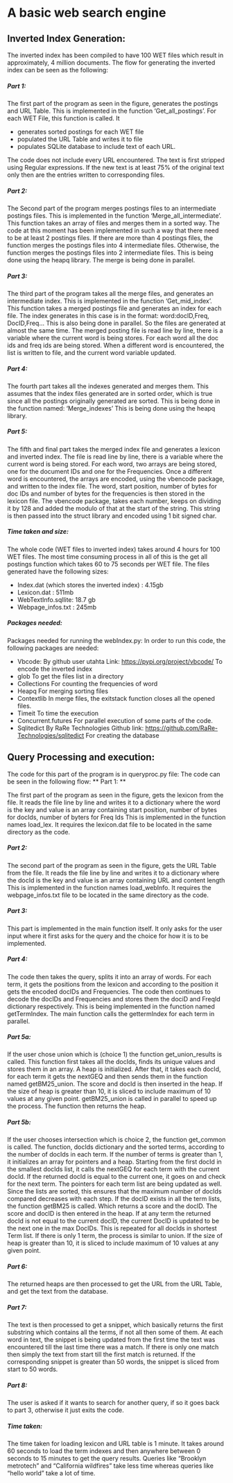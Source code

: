 # A basic web search engine

## Inverted Index Generation:

The inverted index has been compiled to have 100 WET files which result in approximately, 4 million documents. 
The flow for generating the inverted index can be seen as the following:
##### Part 1: 

The first part of the program as seen in the figure, generates the postings and URL Table. This is implemented in the function ‘Get_all_postings’. For each WET File, this function is called. It 
- generates sorted postings for each WET file
- populated the URL Table and writes it to file 
- populates SQLite database to include text of each URL.

The code does not include every URL encountered. The text is first stripped using Regular expressions. If the new text is at least 75% of the original text only then are the entries written to corresponding files.

##### Part 2: 

The Second part of the program merges postings files to an intermediate postings files. This is implemented in the function ‘Merge_all_intermediate’. This function takes an array of files and merges them in a sorted way. The code at this moment has been implemented in such a way that there need to be at least 2 postings files.
If there are more than 4 postings files, the function merges the postings files into 4 intermediate files. Otherwise, the function merges the postings files into 2 intermediate files.
This is being done using the heapq library.
The merge is being done in parallel.

##### Part 3: 
The third part of the program takes all the merge files, and generates an intermediate index. This is implemented in the function ‘Get_mid_index’. This function takes a merged postings file and generates an index for each file. 
The index generates in this case is in the format: word:docID,Freq, DocID,Freq…
This is also being done in parallel. So the files are generated at almost the same time.
The merged posting file is read line by line, there is a variable where the current word is being stores. For each word all the doc ids and freq ids are being stored.  When a different word is encountered, the list is written to file, and the current word variable updated.

##### Part 4: 

The fourth part takes all the indexes generated and merges them. This assumes that the index files generated are in sorted order, which is true since all the postings originally generated are sorted. 
This is being done in the function named: ‘Merge_indexes’
This is being done using the heapq library.

##### Part 5:  
The fifth and final part takes the merged index file and generates a lexicon and inverted index.
The file is read line by line, there is a variable where the current word is being stored.
For each word, two arrays are being stored, one for the document IDs and one for the Frequencies. 
Once a different word is encountered, the arrays are encoded, using the vbencode package, and written to the index file.
The word, start position, number of bytes for doc IDs and number of bytes for the frequencies is then stored in the lexicon file.
The vbencode package, takes each number, keeps on dividing it by 128 and added the modulo of that at the start of the string. This string is then passed into the struct library and encoded using 1 bit signed char. 
##### Time taken and size:

The whole code (WET files to inverted index) takes around 4 hours for 100 WET files.
The most time consuming process in all of this is the get all postings function which takes 60 to 75 seconds per WET file.
The files generated have the following sizes:
- Index.dat (which stores the inverted index) : 4.15gb
- Lexicon.dat : 511mb
- WebTextInfo.sqllite: 18.7 gb
- Webpage_infos.txt : 245mb
##### Packages needed: 

Packages needed for running the webIndex.py:
In order to run this code, the following packages are needed:
- Vbcode:
By github user utahta 
Link: https://pypi.org/project/vbcode/
To encode the inverted index
- glob
To get the files list in a directory
- Collections
For counting the frequencies of word
- Heapq
For merging sorting files
- Contextlib
In merge files, the exitstack function closes all the opened files.
- Timeit
To time the execution
- Concurrent.futures
For parallel execution of some parts of the code.
- Sqlitedict
By RaRe Technologies
Github link: https://github.com/RaRe-Technologies/sqlitedict
For creating the database

## Query Processing and execution:
The code for this part of the program is in queryproc.py file:
The code can be seen in the following flow:
** Part 1: **

The first part of the program as seen in the figure, gets the lexicon from the file. It reads the file line by line and writes it to a dictionary where the word is the key and value is an array containing start position, number of bytes for docIds, number of byters for Freq Ids
This is implemented in the function names load_lex. It requires the lexicon.dat file to be located in the same directory as the code.

##### Part 2:

The second part of the program as seen in the figure, gets the URL Table from the file. It reads the file line by line and writes it to a dictionary where the docId  is the key and value is an array containing URL and content length
This is implemented in the function names load_webInfo. It requires the webpage_infos.txt file to be located in the same directory as the code.

##### Part 3:

This part is implemented in the main function itself. It only asks for the user input where it first asks for the query and the choice for how it is to be implemented.

##### Part 4: 

The code then takes the query, splits it into an array of words. For each term, it gets the positions from the lexicon and according to the position it gets the encoded docIDs and Frequencies.
The code then continues to decode the docIDs and Frequencies and stores them the dociD and FreqId dictionary respectively.
This is being implemented in the function named getTermIndex. The main function calls the gettermIndex for each term in parallel.

##### Part 5a: 

If the user chose union which is (choice 1) the function get_union_results is called. This function first takes all the docIds, finds its unique values and stores them in an array. A heap is initialized. After that, it takes each docId, for each term it gets the nextGEQ and then sends them in the function named getBM25_union. The score and docId is then inserted in the heap. If the size of heap is greater than 10, it is sliced to include maximum of 10 values at any given point.
getBM25_union is called in parallel to speed up the process.
The function then returns the heap.

##### Part 5b: 

If the user chooses intersection which is choice 2, the function get_common is called. 
The function, docIds dictionary and the sorted terms, according to the number of docIds in each term.
If the number of terms is greater than 1, it initializes an array for pointers and a heap.
Starting from the first docId in the smallest docIds list, it calls the nextGEQ for each term with the current docId. If the returned docId is equal to the current one, it goes on and check for the next term. 
The pointers for each term list are being updated as well. Since the lists are sorted, this ensures that the maximum number of docIds compared decreases with each step. 
If the docID exists in all the term lists, the function getBM25 is called. Which returns a score and the docID. The score and docID is then entered in the heap.
If at any term the returned docId is not equal to the current docID, the current DocID is updated to be the next one in the max DocIDs. 
This is repeated for all docIds in shortest Term list.
If there is only 1 term, the process is similar to union.
If the size of heap is greater than 10, it is sliced to include maximum of 10 values at any given point.

##### Part 6: 

The returned heaps are then processed to get the URL from the URL Table, and get the text from the database.

##### Part 7: 

The text is then processed to get a snippet, which basically returns the first substring which contains all the terms, if not all then some of them. 
At each word in text, the snippet is being updated from the first time the text was encountered till the last time there was a match. If there is only one match then simply the text from start till the first match is returned.
If the corresponding snippet is greater than 50 words, the snippet is sliced from start to 50 words.

##### Part 8: 

The user is asked if it wants to search for another query, if so it goes back to part 3, otherwise it just exits the code.

##### Time taken:

The time taken for loading lexicon and URL table is 1 minute. It takes around 60 seconds to load the term indexes and then anywhere between 0 seconds to 15 minutes to get the query results. 
Queries like “Brooklyn metrotech” and “California wildfires” take less time whereas queries like “hello world” take a lot of time.
